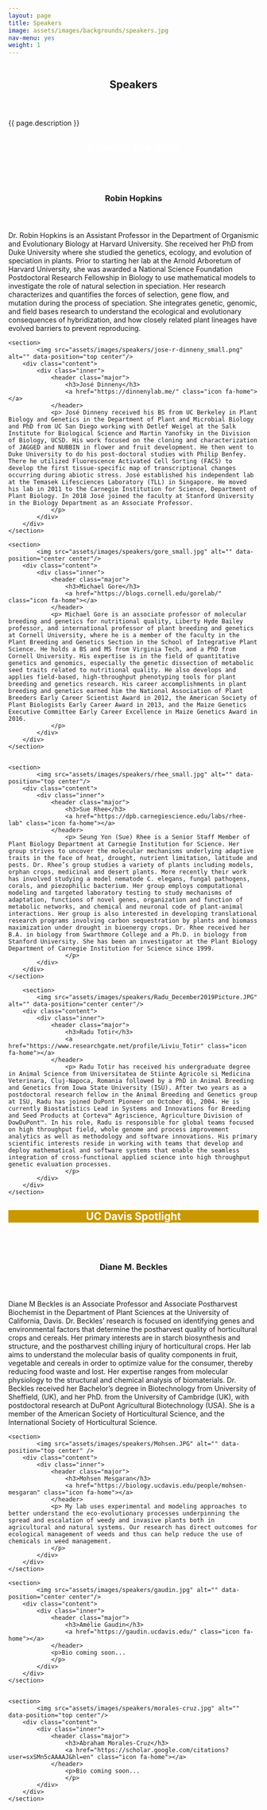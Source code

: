 ```yaml
---
layout: page
title: Speakers
image: assets/images/backgrounds/speakers.jpg
nav-menu: yes
weight: 1
---
```


<!-- Banner -->
<!-- Note: The "styleN" class below should match that of the header element. -->
<section id="banner" class="style2">
	<div class="inner">
		<span class="image">
			<img src="{{ site.baseurl }}/{{ page.image }}" alt="" />
		</span>
		<header class="major">
			<h1>Speakers</h1>
		</header>
		<div class="content">
			<p>{{ page.description }}</p>
		</div>
	</div>
</section>

<!-- Main -->
<div id="main">

<!-- One -->
<section id="one">
	<div class="inner">
		<header class="major">
        <h1 style="color:#ffffff;"> Keynote Speakers</h1>
		</header>
	</div>
</section>

<!-- Two -->

<section id="two" class="spotlights">
	<section>
            <img src="assets/images/speakers/hopkins_500px.jpg" alt="" data-position="center center"/>
		<div class="content">
			<div class="inner">
				<header class="major">
					<h3>Robin Hopkins</h3>
                    <a href="http://hopkins-lab.org" class="icon fa-home"></a>
				</header>
				<p>Dr. Robin Hopkins is an Assistant Professor in the Department of Organismic and Evolutionary Biology at Harvard University. She received her PhD from Duke University where she studied the genetics, ecology, and evolution of speciation in plants.  Prior to starting her lab at the Arnold Arboretum of Harvard University, she was awarded a National Science Foundation Postdoctoral Research Fellowship in Biology to use mathematical models to investigate the role of natural selection in speciation. Her research characterizes and quantifies the forces of selection, gene flow, and mutation during the process of speciation. She integrates genetic, genomic, and field bases research to understand the ecological and evolutionary consequences of hybridization, and how closely related plant lineages have evolved barriers to prevent reproducing.
				</p>
			</div>
		</div>
	</section>

	<section>
			<img src="assets/images/speakers/jose-r-dinneny_small.png" alt="" data-position="top center"/>
		<div class="content">
			<div class="inner">
				<header class="major">
					<h3>José Dinneny</h3>
                    <a href="https://dinnenylab.me/" class="icon fa-home"></a>
				</header>
				<p> José Dinneny received his BS from UC Berkeley in Plant Biology and Genetics in the Department of Plant and Microbial Biology and PhD from UC San Diego working with Detlef Weigel at the Salk Institute for Biological Science and Martin Yanofsky in the Division of Biology, UCSD. His work focused on the cloning and characterization of JAGGED and NUBBIN in flower and fruit development. He then went to Duke University to do his post-doctoral studies with Philip Benfey. There he utilized Fluorescence Activated Cell Sorting (FACS) to develop the first tissue-specific map of transcriptional changes occurring during abiotic stress. José established his independent lab at the Temasek Lifesciences Laboratory (TLL) in Singapore. He moved his lab in 2011 to the Carnegie Institution for Science, Department of Plant Biology. In 2018 José joined the faculty at Stanford University in the Biology Department as an Associate Professor.
				</p>
			</div>
		</div>
	</section>

    <section>
            <img src="assets/images/speakers/gore_small.jpg" alt="" data-position="center center"/>
        <div class="content">
            <div class="inner">
                <header class="major">
                    <h3>Michael Gore</h3>
                    <a href="https://blogs.cornell.edu/gorelab/" class="icon fa-home"></a>
                </header>
                <p> Michael Gore is an associate professor of molecular breeding and genetics for nutritional quality, Liberty Hyde Bailey professor, and international professor of plant breeding and genetics at Cornell University, where he is a member of the faculty in the Plant Breeding and Genetics Section in the School of Integrative Plant Science. He holds a BS and MS from Virginia Tech, and a PhD from Cornell University. His expertise is in the field of quantitative genetics and genomics, especially the genetic dissection of metabolic seed traits related to nutritional quality. He also develops and applies field-based, high-throughput phenotyping tools for plant breeding and genetics research. His career accomplishments in plant breeding and genetics earned him the National Association of Plant Breeders Early Career Scientist Award in 2012, the American Society of Plant Biologists Early Career Award in 2013, and the Maize Genetics Executive Committee Early Career Excellence in Maize Genetics Award in 2016.
                </p>
            </div>
        </div>
    </section>


    <section>
            <img src="assets/images/speakers/rhee_small.jpg" alt="" data-position="top center"/>
        <div class="content">
            <div class="inner">
                <header class="major">
                    <h3>Sue Rhee</h3>
                    <a href="https://dpb.carnegiescience.edu/labs/rhee-lab" class="icon fa-home"></a>
                </header>
                    <p> Seung Yon (Sue) Rhee is a Senior Staff Member of Plant Biology Department at Carnegie Institution for Science. Her group strives to uncover the molecular mechanisms underlying adaptive traits in the face of heat, drought, nutrient limitation, latitude and pests. Dr. Rhee’s group studies a variety of plants including models, orphan crops, medicinal and desert plants. More recently their work has involved studying a model nematode C. elegans, fungal pathogens, corals, and piezophilic bacterium. Her group employs computational modeling and targeted laboratory testing to study mechanisms of adaptation, functions of novel genes, organization and function of metabolic networks, and chemical and neuronal code of plant-animal interactions. Her group is also interested in developing translational research programs involving carbon sequestration by plants and biomass maximization under drought in bioenergy crops. Dr. Rhee received her B.A. in biology from Swarthmore College and a Ph.D. in biology from Stanford University. She has been an investigator at the Plant Biology Department of Carnegie Institution for Science since 1999.
                    </p>
            </div>
        </div>
    </section>

		<section>
            <img src="assets/images/speakers/Radu_December2019Picture.JPG" alt="" data-position="center center"/>
        <div class="content">
            <div class="inner">
                <header class="major">
                    <h3>Radu Totir</h3>
                    <a href="https://www.researchgate.net/profile/Liviu_Totir" class="icon fa-home"></a>
                </header>
                    <p> Radu Totir has received his undergraduate degree in Animal Science from Universitatea de Stiinte Agricole si Medicina Veterinara, Cluj-Napoca, Romania followed by a PhD in Animal Breeding and Genetics from Iowa State University (ISU). After two years as a postdoctoral research fellow in the Animal Breeding and Genetics group at ISU, Radu has joined DuPont Pioneer on October 01, 2004. He is currently Biostatistics Lead in Systems and Innovations for Breeding and Seed Products at Corteva™ Agriscience, Agriculture Division of DowDuPont™. In his role, Radu is responsible for global teams focused on high throughput field, whole genome and process improvement analytics as well as methodology and software innovations. His primary scientific interests reside in working with teams that develop and deploy mathematical and software systems that enable the seamless integration of cross-functional applied science into high throughput genetic evaluation processes.
                    </p>
            </div>
        </div>
    </section>

</section>

<!-- Three -->
<section id="three" style="background-color:#c99700;>
	<div class="inner">
		<header class="major">
        <h1 style="color:#ffffff;"> UC Davis Spotlight</h1>
		</header>
	</div>
</section>

<!-- Four -->
<section id="four" class="spotlights">
	<section>
            <img src="assets/images/speakers/beckles_small.png" alt="" data-position="center center"/>
		<div class="content">
			<div class="inner">
				<header class="major">
					<h3>Diane M. Beckles</h3>
                    <a href="https://psfaculty.plantsciences.ucdavis.edu/plantsciences_faculty/beckles/index.html" class="icon fa-home"></a>
				</header>
				<p> Diane M Beckles is an Associate Professor and Associate Postharvest Biochemist in the Department of Plant Sciences at the University of California, Davis. Dr. Beckles’ research is focused on identifying genes and environmental factors that determine the postharvest quality of horticultural crops and cereals. Her primary interests are in starch biosynthesis and structure, and the postharvest chilling injury of horticultural crops. Her lab aims to understand the molecular basis of quality components in fruit, vegetable and cereals in order to optimize value for the consumer, thereby reducing food waste and lost. Her expertise ranges from molecular physiology to the structural and chemical analysis of biomaterials. Dr. Beckles received her Bachelor’s degree in Biotechnology from University of Sheffield, (UK), and her PhD. from the University of Cambridge (UK), with postdoctoral research at DuPont Agricultural Biotechnology (USA). She is a member of the American Society of Horticultural Science, and the International Society of Horticultural Science.
				</p>
			</div>
		</div>
	</section>

	<section>
			<img src="assets/images/speakers/Mohsen.JPG" alt="" data-position="top center" />
		<div class="content">
			<div class="inner">
				<header class="major">
					<h3>Mohsen Mesgaran</h3>
                    <a href="https://biology.ucdavis.edu/people/mohsen-mesgaran" class="icon fa-home"></a>
				</header>
				<p> My lab uses experimental and modeling approaches to better understand the eco-evolutionary processes underpinning the spread and escalation of weedy and invasive plants both in agricultural and natural systems. Our research has direct outcomes for ecological management of weeds and thus can help reduce the use of chemicals in weed management.
				</p>
			</div>
		</div>
	</section>

    <section>
            <img src="assets/images/speakers/gaudin.jpg" alt="" data-position="center center"/>
        <div class="content">
            <div class="inner">
                <header class="major">
                    <h3>Amélie Gaudin</h3>
                    <a href="https://gaudin.ucdavis.edu/" class="icon fa-home"></a>
                </header>
                <p>Bio coming soon...
                </p>
            </div>
        </div>
    </section>


    <section>
            <img src="assets/images/speakers/morales-cruz.jpg" alt="" data-position="top center"/>
        <div class="content">
            <div class="inner">
                <header class="major">
                    <h3>Abraham Morales-Cruz</h3>
                    <a href="https://scholar.google.com/citations?user=sxSMn5cAAAAJ&hl=en" class="icon fa-home"></a>
                </header>
                    <p>Bio coming soon...
                    </p>
            </div>
        </div>
    </section>
</section>

</div>
